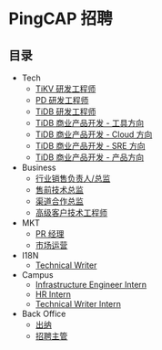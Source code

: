 # PingCAP 招聘

## 目录

- Tech
  - [TiKV 研发工程师](tech/tikv-engineer.md)
  - [PD 研发工程师](tech/pd-engineer.md)
  - [TiDB 研发工程师](tech/tidb-engineer.md)
  - [TiDB 商业产品开发 - 工具方向](tech/bizdev-tools-engineer.md)
  - [TiDB 商业产品开发 - Cloud 方向](tech/bizdev-cloud-engineer.md)
  - [TiDB 商业产品开发 - SRE 方向](tech/bizdev-sre-engineer.md)
  - [TiDB 商业产品开发 - 产品方向](tech/bizdev-fe-engineer.md)
- Business
  - [行业销售负责人/总监](business/sales-director.md)
  - [售前技术总监](business/presales-director.md)
  - [渠道合作总监](business/channel-co-director.md)
  - [高级客户技术工程师](business/ops-engineer.md)
- MKT
  - [PR 经理](market/pr-manager.md)
  - [市场运营](market/operation-manager.md)
- I18N
  - [Technical Writer](i18n/technical-writer.md)
- Campus
  - [Infrastructure Engineer Intern](campus/infrastructure-engineer-intern.md)
  - [HR Intern](campus/hr-intern.md)
  - [Technical Writer Intern](campus/technical-writer-intern.md)
- Back Office
  - [出纳](back-office/cashier.md)
  - [招聘主管](back-office/hr-manager.md)